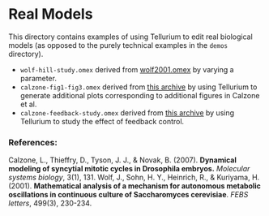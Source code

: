 # Real Models

This directory contains examples of using Tellurium to edit real biological models (as opposed to the purely technical examples in the `demos` directory).

* `wolf-hill-study.omex` derived from [wolf2001.omex](https://github.com/0u812/tellurium-combine-archive-test-cases/blob/master/biomodels/wolf2001.omex) by varying a parameter.
* `calzone-fig1-fig3.omex` derived from [this archive](https://github.com/SemsProject/CombineArchiveShowCase) by using Tellurium to generate additional plots corresponding to additional figures in Calzone et al.
* `calzone-feedback-study.omex` derived from [this archive](https://github.com/SemsProject/CombineArchiveShowCase) by using Tellurium to study the effect of feedback control.

### References:

Calzone, L., Thieffry, D., Tyson, J. J., & Novak, B. (2007). **Dynamical modeling of syncytial mitotic cycles in Drosophila embryos.** *Molecular systems biology*, 3(1), 131.
Wolf, J., Sohn, H. Y., Heinrich, R., & Kuriyama, H. (2001). **Mathematical analysis of a mechanism for autonomous metabolic oscillations in continuous culture of Saccharomyces cerevisiae**. *FEBS letters*, 499(3), 230-234.

